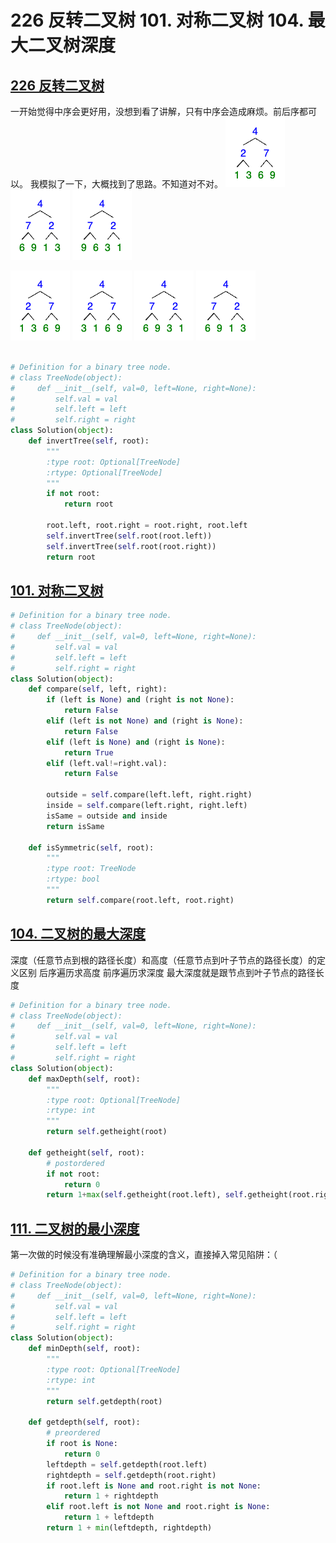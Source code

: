 # 226 反转二叉树 101. 对称二叉树 104. 最大二叉树深度

## [226 反转二叉树](https://leetcode-cn.com/problems/invert-binary-tree/)
一开始觉得中序会更好用，没想到看了讲解，只有中序会造成麻烦。前后序都可以。
我模拟了一下，大概找到了思路。不知道对不对。
![alt-text-1](/picture/demo_preorder1.png "title-1") ![alt-text-2](/picture/demo_preorder2.png "title-2") ![alt-text-1](/picture/demo_preorder3.png "title-1")

![alt-text-1](/picture/demo_preorder1.png "title-1") ![alt-text-2](/picture/demo_inorder1.png "title-2") ![alt-text-1](/picture/demo_inorder2.png "title-1") ![alt-text-1](/picture/demo_inorder3.png "title-1")


```python

# Definition for a binary tree node.
# class TreeNode(object):
#     def __init__(self, val=0, left=None, right=None):
#         self.val = val
#         self.left = left
#         self.right = right
class Solution(object):
    def invertTree(self, root):
        """
        :type root: Optional[TreeNode]
        :rtype: Optional[TreeNode]
        """
        if not root:
            return root
        
        root.left, root.right = root.right, root.left
        self.invertTree(self.root(root.left))
        self.invertTree(self.root(root.right))
        return root
```

## [101. 对称二叉树](https://leetcode.cn/problems/symmetric-tree/description/)

```python
# Definition for a binary tree node.
# class TreeNode(object):
#     def __init__(self, val=0, left=None, right=None):
#         self.val = val
#         self.left = left
#         self.right = right
class Solution(object):
    def compare(self, left, right):
        if (left is None) and (right is not None):
            return False
        elif (left is not None) and (right is None):
            return False
        elif (left is None) and (right is None):
            return True
        elif (left.val!=right.val):
            return False
        
        outside = self.compare(left.left, right.right)
        inside = self.compare(left.right, right.left)
        isSame = outside and inside
        return isSame
    
    def isSymmetric(self, root):
        """
        :type root: TreeNode
        :rtype: bool
        """
        return self.compare(root.left, root.right)
```

## [104. 二叉树的最大深度](https://leetcode.cn/problems/maximum-depth-of-binary-tree/description/)
深度（任意节点到根的路径长度）和高度（任意节点到叶子节点的路径长度）的定义区别
后序遍历求高度
前序遍历求深度
最大深度就是跟节点到叶子节点的路径长度

```python
# Definition for a binary tree node.
# class TreeNode(object):
#     def __init__(self, val=0, left=None, right=None):
#         self.val = val
#         self.left = left
#         self.right = right
class Solution(object):
    def maxDepth(self, root):
        """
        :type root: Optional[TreeNode]
        :rtype: int
        """
        return self.getheight(root)
    
    def getheight(self, root):
        # postordered
        if not root:
            return 0
        return 1+max(self.getheight(root.left), self.getheight(root.right))
```

## [111. 二叉树的最小深度](https://leetcode.cn/problems/minimum-depth-of-binary-tree/description/)
第一次做的时候没有准确理解最小深度的含义，直接掉入常见陷阱：（
```python
# Definition for a binary tree node.
# class TreeNode(object):
#     def __init__(self, val=0, left=None, right=None):
#         self.val = val
#         self.left = left
#         self.right = right
class Solution(object):
    def minDepth(self, root):
        """
        :type root: Optional[TreeNode]
        :rtype: int
        """
        return self.getdepth(root)

    def getdepth(self, root):
        # preordered
        if root is None:
            return 0 
        leftdepth = self.getdepth(root.left)
        rightdepth = self.getdepth(root.right)
        if root.left is None and root.right is not None:
            return 1 + rightdepth
        elif root.left is not None and root.right is None:
            return 1 + leftdepth 
        return 1 + min(leftdepth, rightdepth)
```